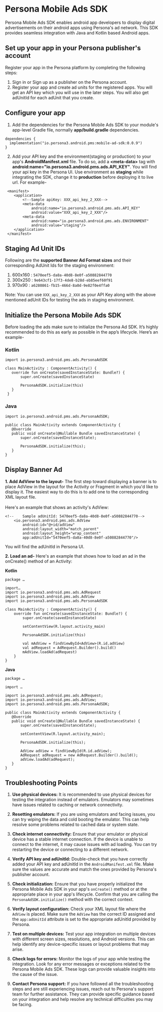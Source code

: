 # Persona Mobile Ads SDK
Persona Mobile Ads SDK enables android app developers to display digital advertisements on their android apps using Persona's ad network. This SDK provides seamless integration with Java and Kotlin based Android apps.

## Set up your app in your Persona publisher's account
Register your app in the Persona platform by completing the following steps:
1. Sign in or Sign up as a publisher on the Persona account.
2. Register your app and create ad units for the registered apps. You will get an API key which you will use in the later steps. You will also get adUnitId for each adUnit that you create.

## Configure your app
1. Add the dependencies for the Persona Mobile Ads SDK to your module's app-level Gradle file, normally **app/build.gradle**
   dependencies.

```
dependencies {
  implementation("io.persona3.android.pms:mobile-ad-sdk:0.0.9")
}
```

2. Add your API key and the environment(staging or production) to your app's **AndroidManifest.xml** file. To do so, add a **\<meta-data\>** tag with **android:name="io.persona3.android.pms.ads.API_KEY"**.
   You will find your api key in the Persona UI. Use environment as **staging** while integrating the SDK, change it to **production** before deploying it to live url.
   For example-
```
 <manifest>
    <application>
        <!--Sample apiKey: XXX_api_key_2_XXX-->
        <meta-data
            android:name="io.persona3.android.pms.ads.API_KEY"
            android:value="XXX_api_key_2_XXX"/>
        <meta-data
            android:name="io.persona3.android.pms.ads.ENVIRONMENT"
            android:value="staging"/>
    </application>
 </manifest>
```
## Staging Ad Unit IDs

Following are the **supported Banner Ad Format sizes** and their corresponding AdUnit Ids for the staging environment:

1. 600x160 : ```5470eef5-da8a-40d8-8e0f-a50882844770```
2. 300x250 : ```9e643cf1-17f3-4de8-b28d-eb85eef60f91```
3. 970x90 : ```a6280861-fb15-466d-8a0d-9e82f0e4ffa0```

Note: You can use ```XXX_api_key_2_XXX``` as your API Key along with the above mentioned adUnit IDs for testing the ads in staging environment.

## Initialize the Persona Mobile Ads SDK

Before loading the ads make sure to initialize the Persona Ad SDK. It’s highly recommended to do this as early as possible in the app’s lifecycle. Here’s an example-



### Kotlin
```
import io.persona3.android.pms.ads.PersonaAdSDK

class MainActivity : ComponentActivity() {
   override fun onCreate(savedInstanceState: Bundle?) {
       super.onCreate(savedInstanceState)

       PersonaAdSDK.initialize(this)
   }
 }
```
### Java
```
import io.persona3.android.pms.ads.PersonaAdSDK;

public class MainActivity extends ComponentActivity {
   @Override
   public void onCreate(@Nullable Bundle savedInstanceState) {
       super.onCreate(savedInstanceState);

       PersonaAdSDK.initialize(this);
   }
}
```

## Display Banner Ad

**1. Add AdView to the layout-**
The first step toward displaying a banner is to place AdView in the layout for the Activity or Fragment in which you'd like to display it. The easiest way to do this is to add one to the corresponding XML layout file.
<br /><br />Here's an example that shows an activity's AdView:

```
<!--    Sample adUnitId: 5470eef5-da8a-40d8-8e0f-a50882844770-->
    <io.persona3.android.pms.ads.AdView
        android:id="@+id/adView"
        android:layout_width="match_parent"
        android:layout_height="wrap_content"
        app:adUnitId="5470eef5-da8a-40d8-8e0f-a50882844770"/>
```
You will find the adUnitId in Persona UI.

**2. Load an ad-**
Here's an example that shows how to load an ad in the onCreate() method of an Activity:

**Kotlin**
```
package …

import…
import io.persona3.android.pms.ads.AdRequest
import io.persona3.android.pms.ads.AdView
import io.persona3.android.pms.ads.PersonaAdSDK

class MainActivity : ComponentActivity() {
    override fun onCreate(savedInstanceState: Bundle?) {
        super.onCreate(savedInstanceState)

        setContentView(R.layout.activity_main)

        PersonaAdSDK.initialize(this)

        val mAdView = findViewById<AdView>(R.id.adView)
        val adRequest = AdRequest.Builder().build()
        mAdView.loadAd(adRequest)
    }
}
```

**Java**
```
package …

import …

import io.persona3.android.pms.ads.AdRequest;
import io.persona3.android.pms.ads.AdView;
import io.persona3.android.pms.ads.PersonaAdSDK;

public class MainActivity extends ComponentActivity {
   @Override
   public void onCreate(@Nullable Bundle savedInstanceState) {
       super.onCreate(savedInstanceState);
       
       setContentView(R.layout.activity_main);

       PersonaAdSDK.initialize(this);

       AdView adView = findViewById(R.id.adView);
       AdRequest adRequest = new AdRequest.Builder().build();
       adView.loadAd(adRequest);
   }
}
```
## Troubleshooting Points

1. **Use physical devices:** It is recommended to use physical devices for testing the integration instead of emulators. Emulators may sometimes have issues related to caching or network connectivity.

2. **Resetting emulators:** If you are using emulators and facing issues, you can try wiping the data and cold booting the emulator. This can help resolve some problems related to cached data or system state.

3. **Check internet connectivity:** Ensure that your emulator or physical device has a stable internet connection. If the device is unable to connect to the internet, it may cause issues with ad loading. You can try restarting the device or connecting to a different network.

4. **Verify API key and adUnitId:** Double-check that you have correctly added your API key and adUnitId in the `AndroidManifest.xml` file. Make sure the values are accurate and match the ones provided by Persona's publisher account.

5. **Check initialization:** Ensure that you have properly initialized the Persona Mobile Ads SDK in your app's `onCreate()` method or at the appropriate place in your app's lifecycle. Confirm that you are calling the `PersonaAdSDK.initialize()` method with the correct context.

6. **Verify layout configuration:** Check your XML layout file where the `AdView` is placed. Make sure the `AdView` has the correct ID assigned and the `app:adUnitId` attribute is set to the appropriate adUnitId provided by Persona.

7. **Test on multiple devices:** Test your app integration on multiple devices with different screen sizes, resolutions, and Android versions. This can help identify any device-specific issues or layout problems that may arise.

8. **Check logs for errors:** Monitor the logs of your app while testing the integration. Look for any error messages or exceptions related to the Persona Mobile Ads SDK. These logs can provide valuable insights into the cause of the issue.

9. **Contact Persona support:** If you have followed all the troubleshooting steps and are still experiencing issues, reach out to Persona's support team for further assistance. They can provide specific guidance based on your integration and help resolve any technical difficulties you may be facing.
